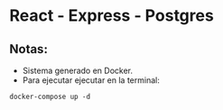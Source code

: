 # React - Express - Postgres

## Notas:

* Sistema generado en Docker.
* Para ejecutar ejecutar en la terminal: 

```
docker-compose up -d
```



